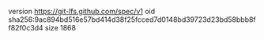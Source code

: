 version https://git-lfs.github.com/spec/v1
oid sha256:9ac894bd516e57bd414d38f25fcced7d0148bd39723d23bd58bbb8ff82f0c3d4
size 1868
